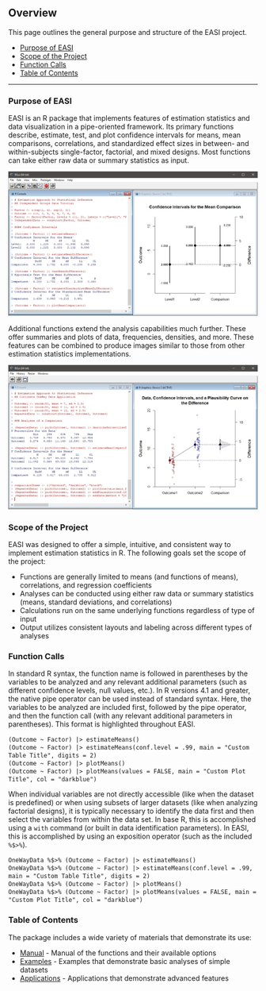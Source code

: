 ## Overview

This page outlines the general purpose and structure of the EASI project.

- [Purpose of EASI](#purpose-of-easi)
- [Scope of the Project](#scope-of-the-project)
- [Function Calls](#function-calls)
- [Table of Contents](#table-of-contents)

---

### Purpose of EASI

EASI is an R package that implements features of estimation statistics and data visualization in a pipe-oriented framework. Its primary functions describe, estimate, test, and plot confidence intervals for means, mean comparisons, correlations, and standardized effect sizes in between- and within-subjects single-factor, factorial, and mixed designs. Most functions can take either raw data or summary statistics as input.

![Basic EASI Output](./CoverImageOne.jpg)

Additional functions extend the analysis capabilities much further. These offer summaries and plots of data, frequencies, densities, and more. These features can be combined to produce images similar to those from other estimation statistics implementations.

![Advanced EASI Output](./CoverImageTwo.jpg)

### Scope of the Project

EASI was designed to offer a simple, intuitive, and consistent way to implement estimation statistics in R. The following goals set the scope of the project:

- Functions are generally limited to means (and functions of means), correlations, and regression coefficients
- Analyses can be conducted using either raw data or summary statistics (means, standard deviations, and correlations)
- Calculations run on the same underlying functions regardless of type of input
- Output utilizes consistent layouts and labeling across different types of analyses

### Function Calls

In standard R syntax, the function name is followed in parentheses by the variables to be analyzed and any relevant additional parameters (such as different confidence levels, null values, etc.). In R versions 4.1 and greater, the native pipe operator can be used instead of standard syntax. Here, the variables to be analyzed are included first, followed by the pipe operator, and then the function call (with any relevant additional parameters in parentheses). This format is highlighted throughout EASI.

```
(Outcome ~ Factor) |> estimateMeans()
(Outcome ~ Factor) |> estimateMeans(conf.level = .99, main = "Custom Table Title", digits = 2)
(Outcome ~ Factor) |> plotMeans()
(Outcome ~ Factor) |> plotMeans(values = FALSE, main = "Custom Plot Title", col = "darkblue")
```

When individual variables are not directly accessible (like when the dataset is predefined) or when using subsets of larger datasets (like when analyzing factorial designs), it is typically necessary to identify the data first and then select the variables from within the data set. In base R, this is accomplished using a `with` command (or built in data identification parameters). In EASI, this is accomplished by using an exposition operator (such as the included `%$>%`).

```
OneWayData %$>% (Outcome ~ Factor) |> estimateMeans()
OneWayData %$>% (Outcome ~ Factor) |> estimateMeans(conf.level = .99, main = "Custom Table Title", digits = 2)
OneWayData %$>% (Outcome ~ Factor) |> plotMeans()
OneWayData %$>% (Outcome ~ Factor) |> plotMeans(values = FALSE, main = "Custom Plot Title", col = "darkblue")
```

### Table of Contents

The package includes a wide variety of materials that demonstrate its use:

- [Manual](./manual) - Manual of the functions and their available options
- [Examples](./examples) - Examples that demonstrate basic analyses of simple datasets
- [Applications](./applications) - Applications that demonstrate advanced features
